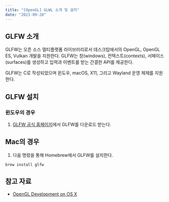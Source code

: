 ```yaml
---
title: "[OpenGL] GLWL 소개 및 설치"
date: "2021-09-28"
---
```


## GLFW 소개

GLFW는 오픈 소스 멀티플랫폼 라이브러리로서 데스크탑에서의 OpenGL, OpenGL ES, Vulkan 개발을 지원한다. GLFW는 창(windows), 컨텍스트(contexts), 서페이스(surfaces)를 생성하고 입력과 이벤트를 받는 간결한 API를 제공한다.

GLFW는 C로 작성되었으며 윈도우, macOS, X11, 그리고 Wayland 운영 체제를 지원한다.

## GLFW 설치

### 윈도우의 경우

1. [GLFW 공식 홈페이지](https://www.glfw.org/)에서 GLFW를 다운로드 받는다.

## Mac의 경우

1. 다음 명령을 통해 Homebrew에서 GLFW를 설치한다.

```shell
brew install glfw
```

## 참고 자료

- [OpenGL Development on OS X](https://gist.github.com/v3n/27e810ac744b076ceeb7)